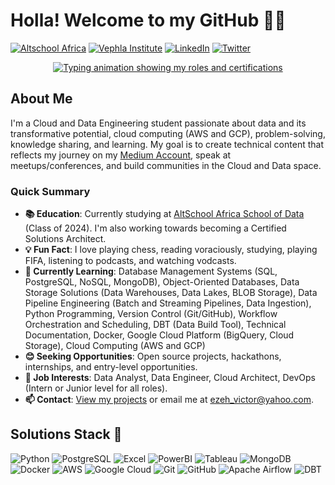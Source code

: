 # Holla! Welcome to my GitHub 👋🏿

[![Altschool Africa](https://img.shields.io/badge/Altschool_Africa-Visit-9B59B6?style=for-the-badge&labelColor=blue)](https://altschoolafrica.com/)
[![Vephla Institute](https://img.shields.io/badge/Vephla_Institute-Visit-9B59B6?style=for-the-badge&labelColor=black&logo=data:image/png;base64,iVBORw0KGgoAAAANSUhEUgAAABgAAAAYCAQAAABKfvVzAAAAqklEQVR42mJ0L1+KOioi1BXAlP1Ioa5Q0FQSrXpE0TCaMyFbndLDFtMybNvz4i9D0xPhuuoF1DYAFDIZ5QYwZnLWfATpyHoKU6BcBXI8QwAahDwE8keEB2FzAvxRQk8T8K8GPwQ9A2iBN/BMmZpQlwC7DPAbG5hiaGG4BrM4tgA/ApGBlVQK8A7yBctjl+h/8AAAAASUVORK5CYII=)](https://vephlainstitute.com/)
[![LinkedIn](https://img.shields.io/badge/LinkedIn-Connect-0077B5?style=for-the-badge&logo=linkedin&logoColor=white)](https://www.linkedin.com/in/victorcezeh/)
[![Twitter](https://img.shields.io/badge/Twitter-Follow-1DA1F2?style=for-the-badge&logo=twitter&logoColor=white)](https://twitter.com/victorcezeh)

<p align="center">
  <a href="https://github.com/DenverCoder1/readme-typing-svg">
    <img src="https://readme-typing-svg.herokuapp.com?lines=⚙️+Data+Engineering+Student+⚙️;☁️+Cloud+Computing+Enthusiast+☁️;&center=true&width=500&height=50" alt="Typing animation showing my roles and certifications">
  </a>
</p>

## About Me

I'm a Cloud and Data Engineering student passionate about data and its transformative potential, cloud computing (AWS and GCP), problem-solving, knowledge sharing, and learning. My goal is to create technical content that reflects my journey on my [Medium Account](https://medium.com/@victorcezeh), speak at meetups/conferences, and build communities in the Cloud and Data space.

### Quick Summary

- **📚 Education**: Currently studying at [AltSchool Africa School of Data](https://data.altschoolafrica.com/) (Class of 2024). I'm also working towards becoming a Certified Solutions Architect.
- **💡 Fun Fact**: I love playing chess, reading voraciously, studying, playing FIFA, listening to podcasts, and watching vodcasts.
- **🌱 Currently Learning**: Database Management Systems (SQL, PostgreSQL, NoSQL, MongoDB), Object-Oriented Databases, Data Storage Solutions (Data Warehouses, Data Lakes, BLOB Storage), Data Pipeline Engineering (Batch and Streaming Pipelines, Data Ingestion), Python Programming, Version Control (Git/GitHub), Workflow Orchestration and Scheduling, DBT (Data Build Tool), Technical Documentation, Docker, Google Cloud Platform (BigQuery, Cloud Storage), Cloud Computing (AWS and GCP)
- **😊 Seeking Opportunities**: Open source projects, hackathons, internships, and entry-level opportunities.
- **💼 Job Interests**: Data Analyst, Data Engineer, Cloud Architect, DevOps (Intern or Junior level for all roles).
- **📫 Contact**: [View my projects](https://github.com/victorcezeh?tab=repositories) or email me at ezeh_victor@yahoo.com.

## Solutions Stack 🤖

![Python](https://img.shields.io/badge/Python-3776AB?style=for-the-badge&logo=python&logoColor=white)
![PostgreSQL](https://img.shields.io/badge/PostgreSQL-336791?style=for-the-badge&logo=postgresql&logoColor=white)
![Excel](https://img.shields.io/badge/Excel-217346?style=for-the-badge&logo=microsoft-excel&logoColor=white)
![PowerBI](https://img.shields.io/badge/PowerBI-F2C811?style=for-the-badge&logo=powerbi&logoColor=black)
![Tableau](https://img.shields.io/badge/Tableau-E97627?style=for-the-badge&logo=tableau&logoColor=white)
![MongoDB](https://img.shields.io/badge/MongoDB-47A248?style=for-the-badge&logo=mongodb&logoColor=white)
![Docker](https://img.shields.io/badge/docker-%230db7ed.svg?style=for-the-badge&logo=docker&logoColor=white)
![AWS](https://img.shields.io/badge/AWS-232F3E?style=for-the-badge&logo=amazon-aws&logoColor=white)
![Google Cloud](https://img.shields.io/badge/Google_Cloud-4285F4?style=for-the-badge&logo=google-cloud&logoColor=white)
![Git](https://img.shields.io/badge/Git-F05032?style=for-the-badge&logo=git&logoColor=white)
![GitHub](https://img.shields.io/badge/GitHub-181717?style=for-the-badge&logo=github&logoColor=white)
![Apache Airflow](https://img.shields.io/badge/Apache_Airflow-017CEE?style=for-the-badge&logo=apache-airflow&logoColor=white)
![DBT](https://img.shields.io/badge/DBT-F2C811?style=for-the-badge&logo=dbt&logoColor=black)
